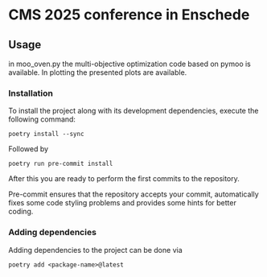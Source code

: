 # CMS 2025 conference in Enschede

## Usage

in moo_oven.py the multi-objective optimization code based on pymoo is available. In plotting the presented plots are available. 

### Installation
To install the project along with its development dependencies, execute the following command:

    poetry install --sync

Followed by

    poetry run pre-commit install

After this you are ready to perform the first commits to the repository.

Pre-commit ensures that the repository accepts your commit, automatically fixes some code styling problems and provides some hints for better coding.

### Adding dependencies
Adding dependencies to the project can be done via

    poetry add <package-name>@latest
